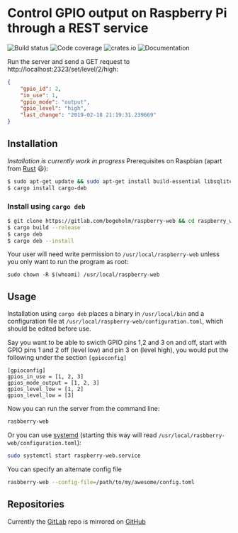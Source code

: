 # Control GPIO output on Raspberry Pi through a REST service 
![Build status][build] ![Code coverage][codecov] ![crates.io][crates] ![Documentation][docs]

[build]: https://gitlab.com/bogeholm/raspberry-web/badges/master/build.svg "Build status (master)"

[codecov]: https://codecov.io/gh/bogeholm/raspberry-web/branch/master/graph/badge.svg "Code coverage"

[crates]: https://img.shields.io/crates/v/raspberry-web.svg "crates.io"

[docs]: https://docs.rs/raspberry-web/badge.svg "Documentation"

Run the server and send a GET request to http://localhost:2323/set/level/2/high:
```json
{
    "gpio_id": 2,
    "in_use": 1,
    "gpio_mode": "output",
    "gpio_level": "high",
    "last_change": "2019-02-18 21:19:31.239669"
}
```

## Installation
*Installation is currently work in progress*
Prerequisites on Raspbian (apart from [Rust](https://www.rust-lang.org/tools/install) :smiley:):
```bash
$ sudo apt-get update && sudo apt-get install build-essential libsqlite3-dev
$ cargo install cargo-deb
```

### Install using `cargo deb`
```bash
$ git clone https://gitlab.com/bogeholm/raspberry-web && cd raspberry_web
$ cargo build --release
$ cargo deb
$ cargo deb --install
```
Your user will need write permission to `/usr/local/raspberry-web` unless you only want to run the program as root:
```
sudo chown -R $(whoami) /usr/local/raspberry-web
```

## Usage
Installation using `cargo deb` places a binary in `/usr/local/bin` and a configuration file at `/usr/local/raspberry-web/configuration.toml`, which should be edited before use.

Say you want to be able to swicth GPIO pins 1,2 and 3 on and off, start with GPIO pins 1 and 2 off (level low) and pin 3 on (level high), you would put the following under the section `[gpioconfig]`
```
[gpioconfig]
gpios_in_use = [1, 2, 3]
gpios_mode_output = [1, 2, 3]
gpios_level_low = [1, 2]
gpios_level_low = [3]
```

Now you can run the server from the command line:
```bash
rasbberry-web
```

Or you can use [systemd](https://wiki.debian.org/systemd) (starting this way will read `/usr/local/rasbberry-web/configuration.toml`):
```bash
sudo systemctl start raspberry-web.service
```

You can specify an alternate config file
```bash
rasbberry-web --config-file=/path/to/my/awesome/config.toml
```

## Repositories
Currently the [GitLab](https://gitlab.com/bogeholm/raspberry-web) repo is mirrored on [GitHub](https://github.com/bogeholm/raspberry-web)